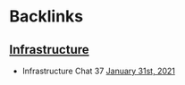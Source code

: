 
# Backlinks
## [Infrastructure](<Infrastructure.md>)
- Infrastructure Chat 37 [January 31st, 2021](<January 31st, 2021.md>)

